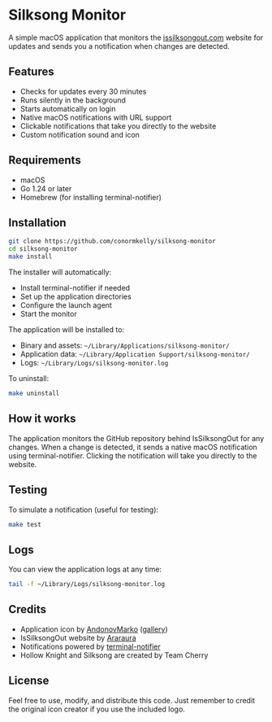 # Silksong Monitor

A simple macOS application that monitors the [issilksongout.com](https://issilksongout.com) website for updates and sends you a notification when changes are detected.

## Features

- Checks for updates every 30 minutes
- Runs silently in the background
- Starts automatically on login
- Native macOS notifications with URL support
- Clickable notifications that take you directly to the website
- Custom notification sound and icon

## Requirements

- macOS
- Go 1.24 or later
- Homebrew (for installing terminal-notifier)

## Installation

```bash
git clone https://github.com/conormkelly/silksong-monitor
cd silksong-monitor
make install
```

The installer will automatically:

- Install terminal-notifier if needed
- Set up the application directories
- Configure the launch agent
- Start the monitor

The application will be installed to:

- Binary and assets: `~/Library/Applications/silksong-monitor/`
- Application data: `~/Library/Application Support/silksong-monitor/`
- Logs: `~/Library/Logs/silksong-monitor.log`

To uninstall:

```bash
make uninstall
```

## How it works

The application monitors the GitHub repository behind IsSilksongOut for any changes. When a change is detected, it sends a native macOS notification using terminal-notifier. Clicking the notification will take you directly to the website.

## Testing

To simulate a notification (useful for testing):

```bash
make test
```

## Logs

You can view the application logs at any time:

```bash
tail -f ~/Library/Logs/silksong-monitor.log
```

## Credits

- Application icon by [AndonovMarko](https://www.deviantart.com/andonovmarko/art/Hollow-Knight-Silksong-Icon-804805724) ([gallery](https://www.deviantart.com/andonovmarko/gallery))
- IsSilksongOut website by [Araraura](https://github.com/Araraura/IsSilksongOut)
- Notifications powered by [terminal-notifier](https://github.com/julienXX/terminal-notifier)
- Hollow Knight and Silksong are created by Team Cherry

## License

Feel free to use, modify, and distribute this code. Just remember to credit the original icon creator if you use the included logo.
